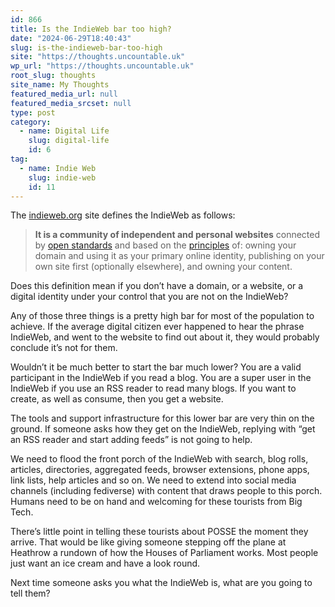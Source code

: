 ```yaml
---
id: 866
title: Is the IndieWeb bar too high?
date: "2024-06-29T18:40:43"
slug: is-the-indieweb-bar-too-high
site: "https://thoughts.uncountable.uk"
wp_url: "https://thoughts.uncountable.uk"
root_slug: thoughts
site_name: My Thoughts
featured_media_url: null
featured_media_srcset: null
type: post
category:
  - name: Digital Life
    slug: digital-life
    id: 6
tag:
  - name: Indie Web
    slug: indie-web
    id: 11
---
```



<p>The <a href="https://indieweb.org/">indieweb.org</a> site defines the IndieWeb as follows:</p>



<blockquote class="wp-block-quote is-style-plain is-layout-flow wp-block-quote-is-layout-flow is-style-plain--41">
<p><strong>It is a community of independent and personal websites</strong>&nbsp;connected by&nbsp;<a href="https://indieweb.org/building_blocks">open standards</a>&nbsp;and based on the&nbsp;<a href="https://indieweb.org/principles">principles</a>&nbsp;of: owning your domain and using it as your primary online identity, publishing on your own site first (optionally elsewhere), and owning your content.</p>
</blockquote>



<p>Does this definition mean if you don&#8217;t have a domain, or a website, or a digital identity under your control that you are not on the IndieWeb?</p>



<p>Any of those three things is a pretty high bar for most of the population to achieve.  If the average digital citizen ever happened to hear the phrase IndieWeb, and went to the website to find out about it, they would probably conclude it&#8217;s not for them.</p>



<p>Wouldn&#8217;t it be much better to start the bar much lower?  You are a valid participant in the IndieWeb if you read a blog.  You are a super user in the IndieWeb if you use an RSS reader to read many blogs.  If you want to create, as well as consume, then you get a website.</p>



<p>The tools and support infrastructure for this lower bar are very thin on the ground.  If someone asks how they get on the IndieWeb, replying with &#8220;get an RSS reader and start adding feeds&#8221; is not going to help.</p>



<p>We need to flood the front porch of the IndieWeb with search, blog rolls, articles, directories, aggregated feeds, browser extensions, phone apps, link lists, help articles and so on.  We need to extend into social media  channels (including fediverse) with content that draws people to this porch.  Humans need to be on hand and welcoming for these tourists from Big Tech.</p>



<p>There&#8217;s little point in telling these tourists about POSSE the moment they arrive. That would be like giving someone stepping off the plane at Heathrow a rundown of how the Houses of Parliament works. Most people just want an ice cream and have a look round.</p>



<p>Next time someone asks you what the IndieWeb is, what are you going to tell them?</p>
